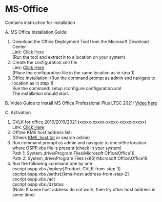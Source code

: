 # MS-Office
Contains instruction for installation

A. MS Office installation Guide:
1. Download the Office Deployment Tool from the Microsoft Download Center\
Link: <a href="https://www.microsoft.com/en-us/download/details.aspx?id=49117">Click Here</a> <br />
(Run the tool and extract it to a location on your system)
2. Create the configuration.xml file\
Link: <a href="https://config.office.com/deploymentsettings">Click Here</a> <br />
(Place the configuration file in the same location as in step 1)
3. Office Installation:
(Run the command prompt as admin and navigate to location as in step 1)\
Run the command: setup /configure configuration.xml\
The installation should start.

B. Video Guide to install MS Office Professional Plus LTSC 2021: <a href="https://youtu.be/5J7U-imkcyM">Video here</a>

C. Activation
1. GVLK for office 2016/2019/2021 (xxxxx-xxxxx-xxxxx-xxxxx-xxxxx)<br />
Link: <a href="https://learn.microsoft.com/en-us/DeployOffice/vlactivation/gvlks?redirectedfrom=MSDN">Click Here</a><br />
2. Offline KMS host address list:<br />
  (Check <a href="https://github.com/tinytips4u/MS-Office/blob/main/KMS_host.txt">KMS_host.txt</a> or search online)<br />
3. Run command prompt as admin and navigate to one ofthe location where OSPP.vbs file is present (check in your system)\
Path 1: System_drive\Program Files\Microsoft Office\Office16\
Path 2: System_drive\Program Files (x86)\Microsoft Office\Office16<br />
4. Run the following command one by one\
   cscript ospp.vbs /inpkey:[Product-GVLK-from-step-1]\
   cscript ospp.vbs /sethst:[kms-host-address-from-step-2]\
   cscript ospp.vbs /act\
   cscript ospp.vbs /dstatus\
(Note: If some host address do not work, then try other host address in some time)

